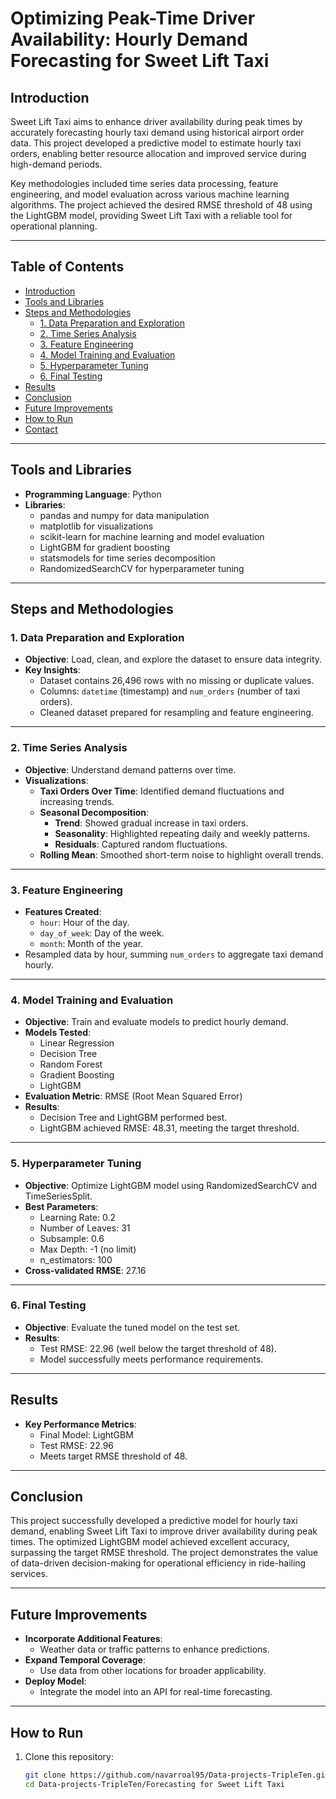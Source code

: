# **Optimizing Peak-Time Driver Availability: Hourly Demand Forecasting for Sweet Lift Taxi**

## **Introduction**
Sweet Lift Taxi aims to enhance driver availability during peak times by accurately forecasting hourly taxi demand using historical airport order data. This project developed a predictive model to estimate hourly taxi orders, enabling better resource allocation and improved service during high-demand periods. 

Key methodologies included time series data processing, feature engineering, and model evaluation across various machine learning algorithms. The project achieved the desired RMSE threshold of 48 using the LightGBM model, providing Sweet Lift Taxi with a reliable tool for operational planning.

---

## **Table of Contents**
- [Introduction](#introduction)
- [Tools and Libraries](#tools-and-libraries)
- [Steps and Methodologies](#steps-and-methodologies)
  - [1. Data Preparation and Exploration](#1-data-preparation-and-exploration)
  - [2. Time Series Analysis](#2-time-series-analysis)
  - [3. Feature Engineering](#3-feature-engineering)
  - [4. Model Training and Evaluation](#4-model-training-and-evaluation)
  - [5. Hyperparameter Tuning](#5-hyperparameter-tuning)
  - [6. Final Testing](#6-final-testing)
- [Results](#results)
- [Conclusion](#conclusion)
- [Future Improvements](#future-improvements)
- [How to Run](#how-to-run)
- [Contact](#contact)

---

## **Tools and Libraries**
- **Programming Language**: Python
- **Libraries**:
  - pandas and numpy for data manipulation
  - matplotlib for visualizations
  - scikit-learn for machine learning and model evaluation
  - LightGBM for gradient boosting
  - statsmodels for time series decomposition
  - RandomizedSearchCV for hyperparameter tuning

---

## **Steps and Methodologies**

### **1. Data Preparation and Exploration**
- **Objective**: Load, clean, and explore the dataset to ensure data integrity.
- **Key Insights**:
  - Dataset contains 26,496 rows with no missing or duplicate values.
  - Columns: `datetime` (timestamp) and `num_orders` (number of taxi orders).
  - Cleaned dataset prepared for resampling and feature engineering.

---

### **2. Time Series Analysis**
- **Objective**: Understand demand patterns over time.
- **Visualizations**:
  - **Taxi Orders Over Time**: Identified demand fluctuations and increasing trends.
  - **Seasonal Decomposition**:
    - **Trend**: Showed gradual increase in taxi orders.
    - **Seasonality**: Highlighted repeating daily and weekly patterns.
    - **Residuals**: Captured random fluctuations.
  - **Rolling Mean**: Smoothed short-term noise to highlight overall trends.

---

### **3. Feature Engineering**
- **Features Created**:
  - `hour`: Hour of the day.
  - `day_of_week`: Day of the week.
  - `month`: Month of the year.
- Resampled data by hour, summing `num_orders` to aggregate taxi demand hourly.

---

### **4. Model Training and Evaluation**
- **Objective**: Train and evaluate models to predict hourly demand.
- **Models Tested**:
  - Linear Regression
  - Decision Tree
  - Random Forest
  - Gradient Boosting
  - LightGBM
- **Evaluation Metric**: RMSE (Root Mean Squared Error)
- **Results**:
  - Decision Tree and LightGBM performed best.
  - LightGBM achieved RMSE: 48.31, meeting the target threshold.

---

### **5. Hyperparameter Tuning**
- **Objective**: Optimize LightGBM model using RandomizedSearchCV and TimeSeriesSplit.
- **Best Parameters**:
  - Learning Rate: 0.2
  - Number of Leaves: 31
  - Subsample: 0.6
  - Max Depth: -1 (no limit)
  - n_estimators: 100
- **Cross-validated RMSE**: 27.16

---

### **6. Final Testing**
- **Objective**: Evaluate the tuned model on the test set.
- **Results**:
  - Test RMSE: 22.96 (well below the target threshold of 48).
  - Model successfully meets performance requirements.

---

## **Results**
- **Key Performance Metrics**:
  - Final Model: LightGBM
  - Test RMSE: 22.96
  - Meets target RMSE threshold of 48.

---

## **Conclusion**
This project successfully developed a predictive model for hourly taxi demand, enabling Sweet Lift Taxi to improve driver availability during peak times. The optimized LightGBM model achieved excellent accuracy, surpassing the target RMSE threshold. The project demonstrates the value of data-driven decision-making for operational efficiency in ride-hailing services.

---

## **Future Improvements**
- **Incorporate Additional Features**:
  - Weather data or traffic patterns to enhance predictions.
- **Expand Temporal Coverage**:
  - Use data from other locations for broader applicability.
- **Deploy Model**:
  - Integrate the model into an API for real-time forecasting.

---

## **How to Run**
1. Clone this repository:
   ```bash
   git clone https://github.com/navarroal95/Data-projects-TripleTen.git
   cd Data-projects-TripleTen/Forecasting for Sweet Lift Taxi

